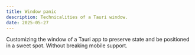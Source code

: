 ```yaml
---
title: Window panic
description: Technicalities of a Tauri window.
date: 2025-05-27
---
```


Customizing the window of a Tauri app to preserve state and be positioned in a sweet spot. Without breaking mobile support.